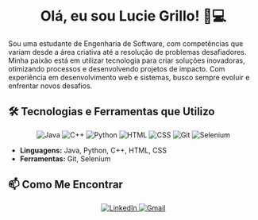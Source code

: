 <div align="center">

# Olá, eu sou Lucie Grillo! 🎨💻

</div>

Sou uma estudante de Engenharia de Software, com competências que variam desde a área criativa até a resolução de problemas desafiadores. Minha paixão está em utilizar tecnologia para criar soluções inovadoras, otimizando processos e desenvolvendo projetos de impacto. Com experiência em desenvolvimento web e sistemas, busco sempre evoluir e enfrentar novos desafios.

## 🛠️ Tecnologias e Ferramentas que Utilizo

<div align="center">
  <img src="https://img.shields.io/badge/Java-007396?style=for-the-badge&logo=java&logoColor=white" alt="Java"/>
  <img src="https://img.shields.io/badge/C++-00599C?style=for-the-badge&logo=cplusplus&logoColor=white" alt="C++"/> 
  <img src="https://img.shields.io/badge/Python-3776AB?style=for-the-badge&logo=python&logoColor=white" alt="Python"/> 
  <img src="https://img.shields.io/badge/HTML5-E34F26?style=for-the-badge&logo=html5&logoColor=white" alt="HTML"/> 
  <img src="https://img.shields.io/badge/CSS3-1572B6?style=for-the-badge&logo=css3&logoColor=white" alt="CSS"/> 
  <img src="https://img.shields.io/badge/Git-F05032?style=for-the-badge&logo=git&logoColor=white" alt="Git"/>
  <img src="https://img.shields.io/badge/Selenium-43B02A?style=for-the-badge&logo=selenium&logoColor=white" alt="Selenium"/>
</div>

- **Linguagens:** Java, Python, C++, HTML, CSS  
- **Ferramentas:** Git, Selenium

## 📫 Como Me Encontrar

<p align="center">
  <a href="https://www.linkedin.com/in/lucie-grillo-577051315/" target="_blank">
    <img src="https://img.shields.io/badge/LinkedIn-0A66C2?style=for-the-badge&logo=linkedin&logoColor=white" alt="LinkedIn">
  </a>
  <a href="mailto:luciegrilloaq@gmail.com">
    <img src="https://img.shields.io/badge/Gmail-D14836?style=for-the-badge&logo=gmail&logoColor=white" alt="Gmail">
  </a>
</p>
